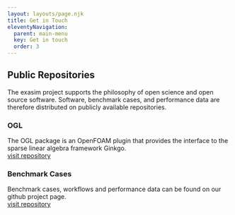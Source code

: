 ```yaml
---
layout: layouts/page.njk
title: Get in Touch
eleventyNavigation:
  parent: main-menu
  key: Get in touch
  order: 3
---
```


## Public Repositories

The exasim project supports the philosophy of open science and open source software. Software, benchmark cases, and performance data are therefore distributed on publicly available repositories.

### OGL
The OGL package is an OpenFOAM plugin that provides the interface to the sparse linear algebra framework Ginkgo.</br>
<a href="https://github.com/hpsim/OGL" class="arrow-link">visit repository</a>

### Benchmark Cases
Benchmark cases, workflows and performance data can be found on our github project page. </br>
<a href="https://github.com/exasim-project/" class="arrow-link">visit repository</a>
